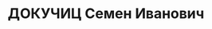 ---
title: ДОКУЧИЦ Семен Иванович
description: 'Род. в 1904, Польша, Гродненская губ., Пружанский уезд, с. Малич, белорус.
  Проживал: г. Свердловск. Фабрика "Уралобувь", диспетчер

  Арестован 20.10.1937. Приговор: 13.01.1938 – ВМН. Расстрелян 13.01.1938'
---